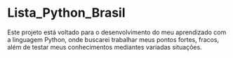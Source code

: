 # Lista_Python_Brasil
 Este projeto está voltado para o desenvolvimento do meu aprendizado com a linguagem Python, onde buscarei trabalhar meus pontos fortes, fracos, além de testar meus conhecimentos mediantes variadas situações.

 
